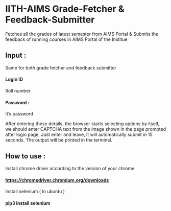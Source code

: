 # IITH-AIMS Grade-Fetcher & Feedback-Submitter
Fetches all the grades of latest semester from AIMS Portal
&  Submits the feedback of running courses in AIMS Portal of the Institue


## Input :
Same for both grade fetcher and feedback submitter
#### Login ID    
Roll number
#### Password : 		              
It’s password

After entering these details, the browser starts selecting options by itself, we should enter CAPTCHA text from the image shown in the page prompted after login page, Just enter and leave, it will automatically submit in 15 seconds.
The output will be printed in the terminal. 



## How to use :

Install chrome driver according to the version of your chrome 
#### https://chromedriver.chromium.org/downloads

Install selenium ( In ubuntu )
#### pip3 install selenium

